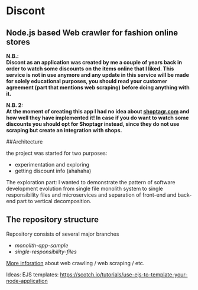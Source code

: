 # Discont
## Node.js based Web crawler for fashion online stores

**N.B.:**  
**Discont as an application was created by me a couple of years back in order to watch some discounts on the items online that I liked. 
This service is not in use anymore and any update in this service will be made for solely educational purposes, you should read your customer agreement (part that mentions web scraping) before doing anything with it.**

**N.B. 2:**  
**At the moment of creating this app I had no idea about [shoptagr.com](shoptagr.com) and how well they have implemented it! In case if you do want to watch some discounts you should opt for Shoptagr instead, since they do not use scraping but create an integration with shops.**

##Architecture

the project was started for two purposes: 
- experimentation and exploring
- getting discount info (ahahaha)
  
The exploration part: 
I wanted to demonstrate the pattern of software development evolution from single file monolith system to single responsibility files and microservices and separation of front-end and back-end part to vertical decomposition.

## The repository structure 
Repository consists of several major branches
- _monolith-app-sample_
- _single-responsibility-files_


[More inforation](https://benbernardblog.com/web-scraping-and-crawling-are-perfectly-legal-right/) about web crawling / web scraping / etc.

Ideas:
EJS templates: https://scotch.io/tutorials/use-ejs-to-template-your-node-application
